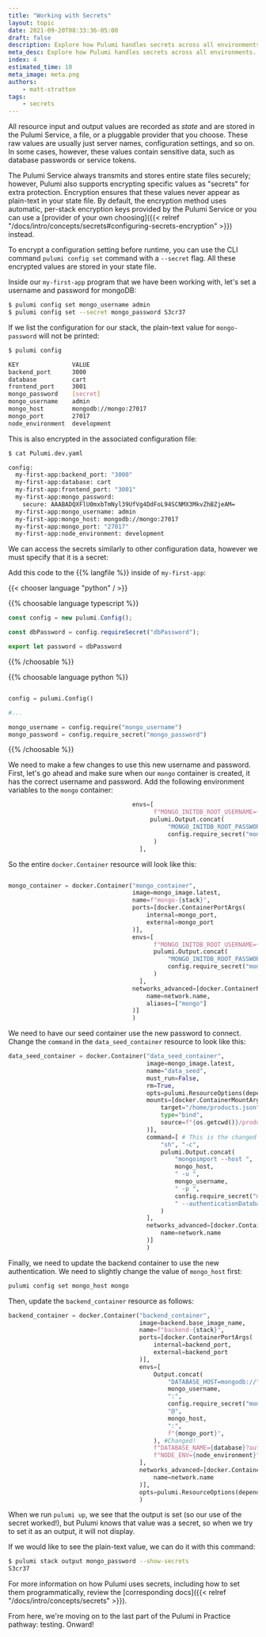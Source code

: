 ```yaml
---
title: "Working with Secrets"
layout: topic
date: 2021-09-20T08:33:36-05:00
draft: false
description: Explore how Pulumi handles secrets across all environments.
meta_desc: Explore how Pulumi handles secrets across all environments.
index: 4
estimated_time: 10
meta_image: meta.png
authors:
    - matt-stratton
tags:
    - secrets
---
```


All resource input and output values are recorded as _state_ and are stored
in the Pulumi Service, a file, or a pluggable provider that you choose. These
raw values are usually just server names, configuration settings, and so on. In
some cases, however, these values contain sensitive data, such as database
passwords or service tokens.

The Pulumi Service always transmits and stores entire state files securely;
however, Pulumi also supports encrypting specific values as "secrets" for extra
protection. Encryption ensures that these values never appear as plain-text in
your state file. By default, the encryption method uses automatic, per-stack
encryption keys provided by the Pulumi Service or you can use a
[provider of your own
choosing]({{< relref "/docs/intro/concepts/secrets#configuring-secrets-encryption" >}})
instead.

To encrypt a configuration setting before runtime, you can use the CLI command
`pulumi config set` command with a `--secret` flag. All these encrypted values
are stored in your state file.

Inside our `my-first-app` program that we have been working with, let's set a
username and password for mongoDB:

```bash
$ pulumi config set mongo_username admin
$ pulumi config set --secret mongo_password S3cr37
```

If we list the configuration for our stack, the plain-text value for
`mongo-password` will not be printed:

```bash
$ pulumi config

KEY               VALUE
backend_port      3000
database          cart
frontend_port     3001
mongo_password    [secret]
mongo_username    admin
mongo_host        mongodb://mongo:27017
mongo_port        27017
node_environment  development
```

This is also encrypted in the associated configuration file:

```bash
$ cat Pulumi.dev.yaml

config:
  my-first-app:backend_port: "3000"
  my-first-app:database: cart
  my-first-app:frontend_port: "3001"
  my-first-app:mongo_password:
    secure: AAABADQXFlU0mxbTmNyl39UfVg4DdFoL94SCNMX3MkvZhBZjeAM=
  my-first-app:mongo_username: admin
  my-first-app:mongo_host: mongodb://mongo:27017
  my-first-app:mongo_port: "27017"
  my-first-app:node_environment: development


```

We can access the secrets similarly to other configuration data, however we must
specify that it is a secret:

Add this code to the {{% langfile %}} inside of `my-first-app`:

{{< chooser language "python" / >}}

{{% choosable language typescript %}}

```typescript
const config = new pulumi.Config();

const dbPassword = config.requireSecret("dbPassword");

export let password = dbPassword

```

{{% /choosable %}}

{{% choosable language python %}}

```python

config = pulumi.Config()

#...

mongo_username = config.require("mongo_username")
mongo_password = config.require_secret("mongo_password")

```

{{% /choosable %}}

We need to make a few changes to use this new username and password. First,
let's go ahead and make sure when our `mongo` container is created, it has the
correct username and password. Add the following environment variables to the
`mongo` container:

```python
                                   envs=[
                                         f"MONGO_INITDB_ROOT_USERNAME={mongo_username}",
                                        pulumi.Output.concat(
                                             "MONGO_INITDB_ROOT_PASSWORD=",
                                             config.require_secret("mongo_password")
                                         )
                                     ],
```

So the entire `docker.Container` resource will look like this:

```python

mongo_container = docker.Container("mongo_container",
                                   image=mongo_image.latest,
                                   name=f"mongo-{stack}",
                                   ports=[docker.ContainerPortArgs(
                                       internal=mongo_port,
                                       external=mongo_port
                                   )],
                                   envs=[
                                         f"MONGO_INITDB_ROOT_USERNAME={mongo_username}",
                                         pulumi.Output.concat(
                                             "MONGO_INITDB_ROOT_PASSWORD=",
                                             config.require_secret("mongo_password")
                                         )
                                     ],
                                   networks_advanced=[docker.ContainerNetworksAdvancedArgs(
                                       name=network.name,
                                       aliases=["mongo"]
                                   )]
                                   )


```

We need to have our seed container use the new password to connect. Change the
`command` in the `data_seed_container` resource to look like this:

```python
data_seed_container = docker.Container("data_seed_container",
                                       image=mongo_image.latest,
                                       name="data_seed",
                                       must_run=False,
                                       rm=True,
                                       opts=pulumi.ResourceOptions(depends_on=[backend_container]),
                                       mounts=[docker.ContainerMountArgs(
                                           target="/home/products.json",
                                           type="bind",
                                           source=f"{os.getcwd()}/products.json"
                                       )],
                                       command=[ # This is the changed part!
                                           "sh", "-c",
                                           pulumi.Output.concat(
                                               "mongoimport --host ",
                                               mongo_host,
                                               " -u ",
                                               mongo_username,
                                               " -p ",
                                               config.require_secret("mongo_password"),
                                               " --authenticationDatabase admin --db cart --collection products --type json --file /home/products.json --jsonArray"
                                           )
                                       ],
                                       networks_advanced=[docker.ContainerNetworksAdvancedArgs(
                                           name=network.name
                                       )]
                                       )
```

Finally, we need to update the backend container to use the new authentication.
We need to slightly change the value of `mongo_host` first:

```bash
pulumi config set mongo_host mongo
```

Then, update the `backend_container` resource as follows:

```python
backend_container = docker.Container("backend_container",
                                     image=backend.base_image_name,
                                     name=f"backend-{stack}",
                                     ports=[docker.ContainerPortArgs(
                                         internal=backend_port,
                                         external=backend_port
                                     )],
                                     envs=[
                                         Output.concat(
                                             "DATABASE_HOST=mongodb://",
                                             mongo_username,
                                             ":",
                                             config.require_secret("mongo_password"),
                                             "@",
                                             mongo_host,
                                             ":",
                                             f"{mongo_port}",
                                         ), #Changed!
                                         f"DATABASE_NAME={database}?authSource=admin", # Also changed!
                                         f"NODE_ENV={node_environment}"
                                     ],
                                     networks_advanced=[docker.ContainerNetworksAdvancedArgs(
                                         name=network.name
                                     )],
                                     opts=pulumi.ResourceOptions(depends_on=[mongo_container])
                                     )


```

<!-- {{% choosable language go %}}

```go

import (
  "fmt"

  "github.com/pulumi/pulumi/sdk/v3/go/pulumi"
)

func main() {
  pulumi.Run(func(ctx *pulumi.Context) error {
    dbPassword := c.RequireSecret("dbPassword")
    ctx.Export("x", pulumi.String(dbPassword))

    return nil
  }
}

```

{{% /choosable %}}

{{% choosable language csharp %}}

```csharp

class AppStack : Stack
{
    public AppStack()
    {
        var config = new Config();

        var dbPassword = config.RequireSecret("dbPassword");
        this.dbPassword = Output.Create(dbPassword);
    }
}

```

{{% /choosable %}} -->

When we run `pulumi up`, we see that the output is set (so our use of the secret
worked!), but Pulumi knows that value was a secret, so when we try to set it as
an output, it will not display.

If we would like to see the plain-text value, we can do it with this command:

```bash
$ pulumi stack output mongo_password --show-secrets
S3cr37
```

For more information on how Pulumi uses secrets, including how to set them
programmatically, review the
[corresponding docs]({{< relref "/docs/intro/concepts/secrets" >}}).

From here, we're moving on to the last part of the Pulumi in Practice pathway:
testing. Onward!

<!-- [^1]: [state]({{< relref "/docs/intro/concepts/state" >}}) -->
